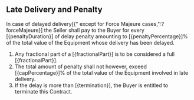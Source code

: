## Late Delivery and Penalty
In case of delayed delivery[{" except for Force Majeure cases,":? forceMajeure}] the Seller shall pay to the Buyer for every [{penaltyDuration}] of delay penalty amounting to [{penaltyPercentage}]% of the total value of the Equipment whose delivery has been delayed. 

1. Any fractional part of a [{fractionalPart}] is to be considered a full [{fractionalPart}]. 
1. The total amount of penalty shall not however, exceed [{capPercentage}]% of the total value of the Equipment involved in late delivery. 
1. If the delay is more than [{termination}], the Buyer is entitled to terminate this Contract.